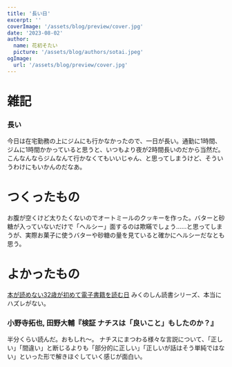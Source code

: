 ```yaml
---
title: '長い日'
excerpt: ''
coverImage: '/assets/blog/preview/cover.jpg'
date: '2023-08-02'
author:
  name: 花初そたい
  picture: '/assets/blog/authors/sotai.jpeg'
ogImage:
  url: '/assets/blog/preview/cover.jpg'
---
```

# 雑記
### 長い
今日は在宅勤務の上にジムにも行かなかったので、一日が長い。通勤に1時間、ジムに1時間かかっていると思うと、いつもより夜が2時間長いのだから当然だ。こんなんならジムなんて行かなくてもいいじゃん、と思ってしまうけど、そういうわけにもいかんのだなあ。

# つくったもの
お腹が空くけど太りたくないのでオートミールのクッキーを作った。バターと砂糖が入っていないだけで「ヘルシー」面するのは欺瞞でしょう……と思ってしまうが、実際お菓子に使うバターや砂糖の量を見ていると確かにヘルシーだなとも思う。

# よかったもの

[本が読めない32歳が初めて電子書籍を読む日](https://omocoro.jp/kiji/399155/)
みくのしん読書シリーズ、本当にハズレがない。

### 小野寺拓也, 田野大輔『検証 ナチスは「良いこと」もしたのか？』
半分くらい読んだ。おもしれ～。
ナチスにまつわる様々な言説について、「正しい」「間違い」と断じるよりも「部分的に正しい」「正しいが話はそう単純ではない」といった形で解きほぐしていく感じが面白い。